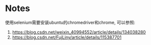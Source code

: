 
# Notes

使用selenium需要安装ubuntu的chromedriver和chrome, 可以参照:
1. https://blog.csdn.net/weixin_40994552/article/details/134038280
1. https://blog.csdn.net/FujLiny/article/details/115387701
